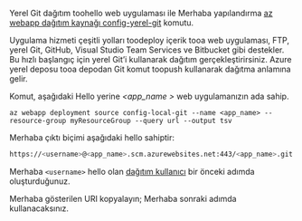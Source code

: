 Yerel Git dağıtım toohello web uygulaması ile Merhaba yapılandırma [az webapp dağıtım kaynağı config-yerel-git](/cli/azure/webapp/deployment/source#config-local-git) komutu.

Uygulama hizmeti çeşitli yolları toodeploy içerik tooa web uygulaması, FTP, yerel Git, GitHub, Visual Studio Team Services ve Bitbucket gibi destekler. Bu hızlı başlangıç için yerel Git’i kullanarak dağıtım gerçekleştirirsiniz. Azure yerel deposu tooa depodan Git komut toopush kullanarak dağıtma anlamına gelir. 

Komut, aşağıdaki Hello yerine  *\<app_name >* web uygulamanızın ada sahip.

```azurecli-interactive
az webapp deployment source config-local-git --name <app_name> --resource-group myResourceGroup --query url --output tsv
```

Merhaba çıktı biçimi aşağıdaki hello sahiptir:

```bash
https://<username>@<app_name>.scm.azurewebsites.net:443/<app_name>.git
```

Merhaba `<username>` hello olan [dağıtım kullanıcı](#configure-a-deployment-user) bir önceki adımda oluşturduğunuz.

Merhaba gösterilen URI kopyalayın; Merhaba sonraki adımda kullanacaksınız.
